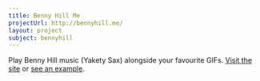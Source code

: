 ```yaml
---
title: Benny Hill Me
projectUrl: http://bennyhill.me/
layout: project
subject: bennyhill
---
```


<p class="cramp">
    Play Benny Hill music (Yakety Sax) alongside your favourite GIFs. <a href="{{ page.projectUrl }}">Visit the site</a> or <a href="http://bennyhill.me/?gif=http://i.imgur.com/oY59Z89.gif&amp;-=">see an example</a>.
</p>
